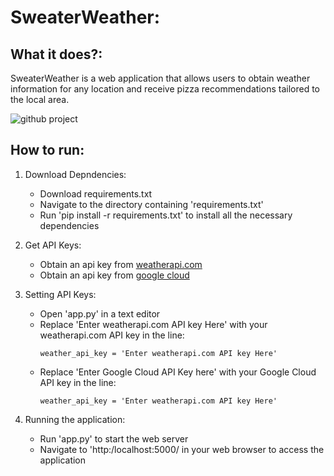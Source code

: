 # SweaterWeather:
## What it does?: 
SweaterWeather is a web application that allows users to obtain weather information for any location and receive pizza recommendations tailored to the local area.

![github project](https://user-images.githubusercontent.com/29828213/233869261-ea5ffc70-0fc9-4dea-afb2-4a59162becdc.png)


## How to run:
1. Download Depndencies:

    - Download requirements.txt
    - Navigate to the directory containing 'requirements.txt'
    - Run 'pip install -r requirements.txt' to install all the necessary dependencies

2. Get API Keys:

    - Obtain an api key from [weatherapi.com](https://www.weatherapi.com/)
    - Obtain an api key from [google cloud](https://cloud.google.com/apis)

3. Setting API Keys:

    - Open 'app.py' in a text editor
    - Replace 'Enter weatherapi.com API key Here' with your weatherapi.com API key in the line:
      ```
      weather_api_key = 'Enter weatherapi.com API key Here'
      ```
    - Replace 'Enter Google Cloud API Key here' with your Google Cloud API key in the line:
      ```
      weather_api_key = 'Enter weatherapi.com API key Here'
      ```
      
4. Running the application:

    - Run 'app.py' to start the web server
    - Navigate to 'http:/localhost:5000/ in your web browser to access the application

## 

